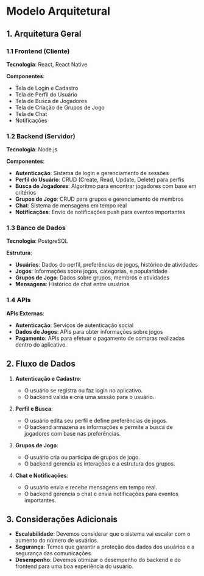 # Modelo Arquitetural

## 1. Arquitetura Geral

### 1.1 Frontend (Cliente)
**Tecnologia**: React, React Native

**Componentes**:
- Tela de Login e Cadastro
- Tela de Perfil do Usuário
- Tela de Busca de Jogadores
- Tela de Criação de Grupos de Jogo
- Tela de Chat
- Notificações

### 1.2 Backend (Servidor)
**Tecnologia**: Node.js

**Componentes**:
- **Autenticação**: Sistema de login e gerenciamento de sessões
- **Perfil do Usuário**: CRUD (Create, Read, Update, Delete) para perfis
- **Busca de Jogadores**: Algoritmo para encontrar jogadores com base em critérios
- **Grupos de Jogo**: CRUD para grupos e gerenciamento de membros
- **Chat**: Sistema de mensagens em tempo real
- **Notificações**: Envio de notificações push para eventos importantes

### 1.3 Banco de Dados
**Tecnologia**: PostgreSQL

**Estrutura**:
- **Usuários**: Dados do perfil, preferências de jogos, histórico de atividades
- **Jogos**: Informações sobre jogos, categorias, e popularidade
- **Grupos de Jogo**: Dados sobre grupos, membros e atividades
- **Mensagens**: Histórico de chat entre usuários

### 1.4 APIs
**APIs Externas**:
- **Autenticação**: Serviços de autenticação social 
- **Dados de Jogos**: APIs para obter informações sobre jogos
- **Pagamento**: APIs para efetuar o pagamento de compras realizadas dentro do aplicativo.


## 2. Fluxo de Dados

1. **Autenticação e Cadastro**:
   - O usuário se registra ou faz login no aplicativo.
   - O backend valida e cria uma sessão para o usuário.

2. **Perfil e Busca**:
   - O usuário edita seu perfil e define preferências de jogos.
   - O backend armazena as informações e permite a busca de jogadores com base nas preferências.

3. **Grupos de Jogo**:
   - O usuário cria ou participa de grupos de jogo.
   - O backend gerencia as interações e a estrutura dos grupos.

4. **Chat e Notificações**:
   - O usuário envia e recebe mensagens em tempo real.
   - O backend gerencia o chat e envia notificações para eventos importantes.

## 3. Considerações Adicionais

- **Escalabilidade**: Devemos considerar que o sistema vai escalar com o aumento do número de usuários.
- **Segurança**: Temos que garantir a proteção dos dados dos usuários e a segurança das comunicações.
- **Desempenho**: Devemos otimizar o desempenho do backend e do frontend para uma boa experiência do usuário.
